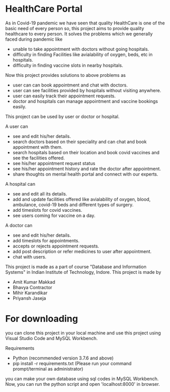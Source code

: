# HealthCare Portal
As in Covid-19 pandemic we have seen that quality HealthCare is one of the basic need of every person so, this project aims to provide quality healthcare to every person.
It solves the problems which we generally faced during pandemic like
* unable to take appointment with doctors without going hospitals.
* difficulty in finding Facilities like avialability of oxygen, beds, etc in hospitals.
* difficulty in finding vaccine slots in nearby hospitals.

Now this project provides solutions to above problems as
* user can can book appointment and chat with doctors.
* user can see facilities provided by hospitals without visiting anywhere.
* user can easily track their appointment requests.
* doctor and hospitals can manage appointment and vaccine bookings easily.

This project can be used by user or doctor or hospital.

A user can
* see and edit his/her details.
* search doctors based on their speciality and can chat and book appointment with them.
* search hospitals based on their location and book covid vaccines and see the facilities offered.
* see his/her appointment request status
* see his/her appointment history and rate the doctor after appointment.
* share thoughts on mental health portal and connect with our experts.

A hospital can
* see and edit all its details.
* add and update facilities offered like avialability of oxygen, blood, ambulance, covid-19 beds and different types of surgery.
* add timeslots for covid vaccines.
* see users coming for vaccine on a day.

A doctor can
* see and edit his/her details.
* add timeslots for appointments.
* accepts or rejects appointment requests.
* add post description or refer medicines to user after appointment.
* chat with users.

This project is made as a part of course "Database and Information Systems" in Indian Institute of Technology, Indore.
This project is made by
* Amit Kumar Makkad
* Bhavya Contractor
* Mihir Karandikar
* Priyansh Jaseja

# For downloading
you can clone this project in your local machine and use this project using Visual Studio Code and MySQL Workbench.

Requirements
* Python (recommended version 3.7.6 and above)
* pip install -r requirements.txt (Please run your command prompt/terminal as administrator)

you can make your own database using sql codes in MySQL Workbench.
Now, you can run the python script and open 'localhost:8000' in browser.
